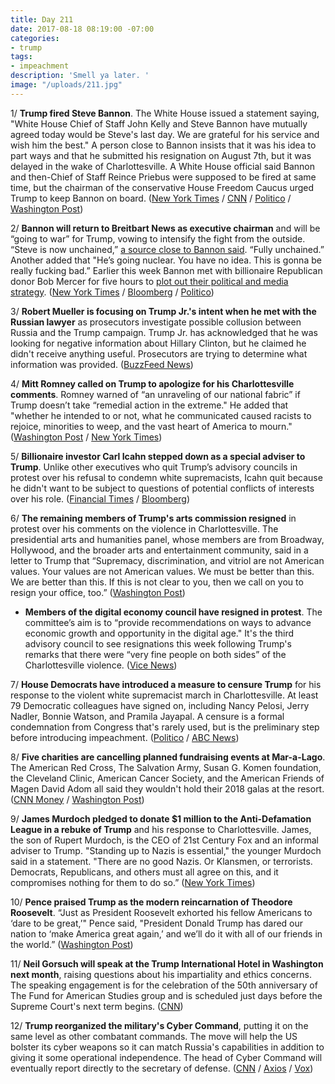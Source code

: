 ```yaml
---
title: Day 211
date: 2017-08-18 08:19:00 -07:00
categories:
- trump
tags:
- impeachment
description: 'Smell ya later. '
image: "/uploads/211.jpg"
---
```


1/ **Trump fired Steve Bannon**. The White House issued a statement saying, "White House Chief of Staff John Kelly and Steve Bannon have mutually agreed today would be Steve's last day. We are grateful for his service and wish him the best." A person close to Bannon insists that it was his idea to part ways and that he submitted his resignation on August 7th, but it was delayed in the wake of Charlottesville. A White House official said Bannon and then-Chief of Staff Reince Priebus were supposed to be fired at same time, but the chairman of the conservative House Freedom Caucus urged Trump to keep Bannon on board. ([New York Times](https://www.nytimes.com/2017/08/18/us/politics/steve-bannon-trump-white-house.html) / [CNN](http://www.cnn.com/2017/08/18/politics/steve-bannon-white-house/index.html) / [Politico](http://www.politico.com/story/2017/08/18/bannon-out-as-white-house-chief-strategist-241786) / [Washington Post](https://www.washingtonpost.com/politics/trump-decides-to-get-rid-of-white-house-chief-strategist-stephen-bannon/2017/08/18/98cd5c40-8430-11e7-902a-2a9f2d808496_story.html))

2/ **Bannon will return to Breitbart News as executive chairman** and will be “going to war” for Trump, vowing to intensify the fight from the outside. “Steve is now unchained,” [a source close to Bannon said](https://www.theatlantic.com/politics/archive/2017/08/bannon-unleashed/537381/). “Fully unchained.” Another added that "He’s going nuclear. You have no idea. This is gonna be really fucking bad.” Earlier this week Bannon met with billionaire Republican donor Bob Mercer for five hours to [plot out their political and media strategy](https://www.axios.com/bannons-billionaire-meeting-to-plot-a-path-forward-2474513230.html). ([New York Times](https://www.nytimes.com/2017/08/18/business/media/bannon-said-to-be-planning-his-return-to-breitbart-news.html) / [Bloomberg](https://www.bloomberg.com/news/articles/2017-08-18/bannon-says-he-s-going-to-war-for-trump-after-white-house-exit) / [Politico](http://www.politico.com/story/2017/08/18/bannon-returns-to-breitbart-news-as-executive-chairman-241806))

3/ **Robert Mueller is focusing on Trump Jr.'s intent when he met with the Russian lawyer** as prosecutors investigate possible collusion between Russia and the Trump campaign. Trump Jr. has acknowledged that he was looking for negative information about Hillary Clinton, but he claimed he didn't receive anything useful. Prosecutors are trying to determine what information was provided. ([BuzzFeed News](https://www.buzzfeed.com/aramroston/special-counsel-focuses-on-trumps-son))

4/ **Mitt Romney called on Trump to apologize for his Charlottesville comments**. Romney warned of “an unraveling of our national fabric” if Trump doesn’t take “remedial action in the extreme." He added that "whether he intended to or not, what he communicated caused racists to rejoice, minorities to weep, and the vast heart of America to mourn." ([Washington Post](https://www.washingtonpost.com/news/post-politics/wp/2017/08/18/romney-calls-on-trump-to-address-the-nation-apologize-for-charlottesville-comments/) / [New York Times](https://www.nytimes.com/2017/08/18/us/politics/trump-charlottesville-romney.html))

5/ **Billionaire investor Carl Icahn stepped down as a special adviser to Trump**. Unlike other executives who quit Trump’s advisory councils in protest over his refusal to condemn white supremacists, Icahn quit because he didn't want to be subject to questions of potential conflicts of interests over his role. ([Financial Times](https://www.ft.com/content/c3bae125-750d-3343-97b6-2222eacd8b9c) / [Bloomberg](https://www.bloomberg.com/news/articles/2017-08-18/carl-icahn-quits-as-special-adviser-to-white-house-on-regulation))

6/ **The remaining members of Trump's arts commission resigned** in protest over his comments on the violence in Charlottesville. The presidential arts and humanities panel, whose members are from Broadway, Hollywood, and the broader arts and entertainment community, said in a letter to Trump that “Supremacy, discrimination, and vitriol are not American values. Your values are not American values. We must be better than this. We are better than this. If this is not clear to you, then we call on you to resign your office, too.” ([Washington Post](https://www.washingtonpost.com/news/powerpost/wp/2017/08/18/members-of-white-house-presidential-arts-commission-resign-to-protest-trumps-comments/))

* **Members of the digital economy council have resigned in protest**. The committee’s aim is to “provide recommendations on ways to advance economic growth and opportunity in the digital age." It's the third advisory council to see resignations this week following Trump's remarks that there were “very fine people on both sides” of the Charlottesville violence. ([Vice News](https://news.vice.com/story/members-of-trumps-digital-economy-advisory-board-are-quitting))

7/ **House Democrats have introduced a measure to censure Trump** for his response to the violent white supremacist march in Charlottesville. At least 79 Democratic colleagues have signed on, including Nancy Pelosi, Jerry Nadler, Bonnie Watson, and Pramila Jayapal. A censure is a formal condemnation from Congress that's rarely used, but is the preliminary step before introducing impeachment. ([Politico](http://www.politico.com/story/2017/08/18/pelosi-endorses-censure-of-trump-over-charlottesville-response-241784) / [ABC News](http://abcnews.go.com/Politics/representatives-officially-censure-trump-charlottesville/story?id=49281724))

8/ **Five charities are cancelling planned fundraising events at Mar-a-Lago**. The American Red Cross, The Salvation Army, Susan G. Komen foundation, the Cleveland Clinic, American Cancer Society, and the American Friends of Magen David Adom all said they wouldn't hold their 2018 galas at the resort. ([CNN Money](http://money.cnn.com/2017/08/18/news/companies/trump-mar-a-lago-fundraisers/index.html) / [Washington Post](https://www.washingtonpost.com/business/economy/cleveland-clinic-cancels-plans-for-gala-at-president-trumps-mar-a-lago/2017/08/17/a412f596-8369-11e7-b359-15a3617c767b_story.html))

9/ **James Murdoch pledged to donate $1 million to the Anti-Defamation League in a rebuke of Trump** and his response to Charlottesville. James, the son of Rupert Murdoch, is the CEO of 21st Century Fox and an informal adviser to Trump. "Standing up to Nazis is essential," the younger Murdoch said in a statement. "There are no good Nazis. Or Klansmen, or terrorists. Democrats, Republicans, and others must all agree on this, and it compromises nothing for them to do so.” ([New York Times](https://www.nytimes.com/2017/08/17/us/politics/james-murdoch-trump-donation-anti-defamation-league.html))

10/ **Pence praised Trump as the modern reincarnation of Theodore Roosevelt**. “Just as President Roosevelt exhorted his fellow Americans to ‘dare to be great,’" Pence said, "President Donald Trump has dared our nation to ‘make America great again,’ and we’ll do it with all of our friends in the world.” ([Washington Post](https://www.washingtonpost.com/news/post-politics/wp/2017/08/17/pence-likens-trump-to-one-of-his-heroes-teddy-roosevelt/))

11/ **Neil Gorsuch will speak at the Trump International Hotel in Washington next month**, raising questions about his impartiality and ethics concerns. The speaking engagement is for the celebration of the 50th anniversary of The Fund for American Studies group and is scheduled just days before the Supreme Court's next term begins. ([CNN](http://www.cnn.com/2017/08/18/politics/neil-gorsuch-trump-hotel-the-fund-for-american-studies/index.html))

12/ **Trump reorganized the military's Cyber Command**, putting it on the same level as other combatant commands. The move will help the US bolster its cyber weapons so it can match Russia's capabilities in addition to giving it some operational independence. The head of Cyber Command will eventually report directly to the secretary of defense. ([CNN](http://www.cnn.com/2017/08/18/politics/trump-cyberthreat-command/index.html) / [Axios](https://www.axios.com/trump-elevates-cyber-command-2474551844.html) / [Vox](https://www.vox.com/world/2017/8/18/16026916/cyber-command-elevate-trump-directive-admiral-rogers))
